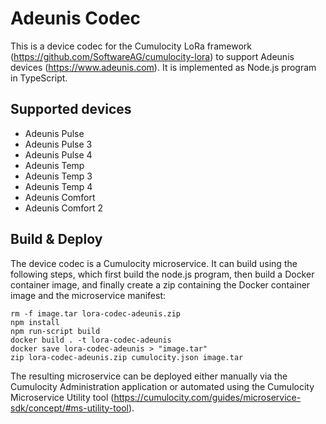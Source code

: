 # Adeunis Codec
This is a device codec for the Cumulocity LoRa framework (https://github.com/SoftwareAG/cumulocity-lora) to support Adeunis devices (https://www.adeunis.com). It is implemented as Node.js program in TypeScript.

## Supported devices

* Adeunis Pulse
* Adeunis Pulse 3
* Adeunis Pulse 4
* Adeunis Temp  
* Adeunis Temp 3
* Adeunis Temp 4
* Adeunis Comfort 
* Adeunis Comfort 2

## Build & Deploy
The device codec is a Cumulocity microservice. It can build using the following steps, which first build the node.js program, then build a Docker container image, and finally create a zip containing the Docker container image and the microservice manifest:

```
rm -f image.tar lora-codec-adeunis.zip
npm install
npm run-script build
docker build . -t lora-codec-adeunis
docker save lora-codec-adeunis > "image.tar"
zip lora-codec-adeunis.zip cumulocity.json image.tar
```

The resulting microservice can be deployed either manually via the Cumulocity Administration application or automated using the Cumulocity Microservice Utility tool (https://cumulocity.com/guides/microservice-sdk/concept/#ms-utility-tool).